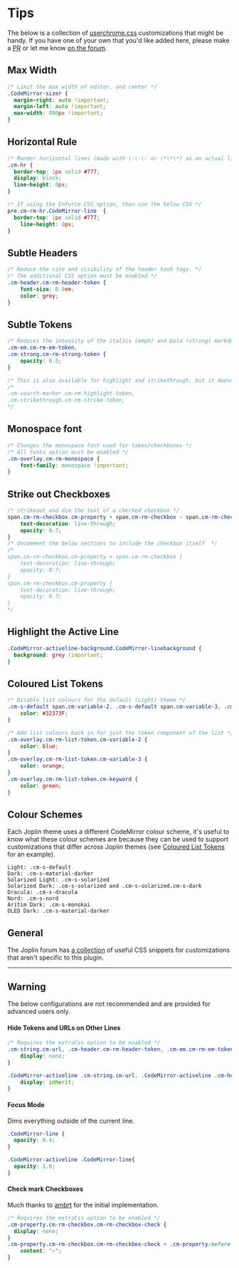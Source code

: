 # Tips

The below is a collection of [userchrome.css](https://joplinapp.org/#custom-css) customizations that might be handy. If you have one of your own that you'd like added here, please make a [PR](https://github.com/CalebJohn/joplin-rich-markdown/pulls) or let me know [on the forum](https://discourse.joplinapp.org/t/plugin-rich-markdown/15053).

## Max Width

```css
/* Limit the max width of editor, and center */
.CodeMirror-sizer {
  margin-right: auto !important;
  margin-left: auto !important;
  max-width: 800px !important;
}
```

## Horizontal Rule 

```css
/* Render horizontal lines (made with \-\-\- or \*\*\*) as an actual line across the editor. */
.cm-hr {
  border-top: 1px solid #777;
  display: block;
  line-height: 0px;
}

/* If using the Enforce CSS option, then use the below CSS */
pre.cm-rm-hr.CodeMirror-line  {
  border-top: 1px solid #777;
	line-height: 0px;
}
```

## Subtle Headers

```css
/* Reduce the size and visibility of the header hash tags. */
/* The additional CSS option must be enabled */
.cm-header.cm-rm-header-token {
	font-size: 0.9em;
	color: grey;
}
```

## Subtle Tokens

```css
/* Reduces the intensity of the italics (emph) and bold (strong) markdown tokens */
.cm-em.cm-rm-em-token,
.cm-strong.cm-rm-strong-token {
	opacity: 0.5;
}

/* This is also available for highlight and strikethrough, but it doesn't look very good */
/*
.cm-search-marker.cm-rm-highlight-token,
.cm-strikethrough.cm-rm-strike-token,
*/

```

## Monospace font

```css
/* Changes the monospace font used for tabes/checkboxes */
/* All fonts option must be enabled */
.cm-overlay.cm-rm-monospace {
	font-family: monospace !important;
}
```

## Strike out Checkboxes
```css
/* strikeout and dim the text of a checked checkbox */
span.cm-rm-checkbox.cm-property + span.cm-rm-checkbox ~ span.cm-rm-checkbox {
	text-decoration: line-through;
	opacity: 0.7;
}
/* Uncomment the below sections to include the checkbox itself  */
/*
span.cm-rm-checkbox.cm-property + span.cm-rm-checkbox {
	text-decoration: line-through;
	opacity: 0.7;
}
span.cm-rm-checkbox.cm-property {
	text-decoration: line-through;
	opacity: 0.7;
}
*/
```

## Highlight the Active Line
```css
.CodeMirror-activeline-background.CodeMirror-linebackground {
  background: grey !important;
}
```

## Coloured List Tokens

```css
/* Disable list colours for the default (Light) theme */
.cm-s-default span.cm-variable-2, .cm-s-default span.cm-variable-3, .cm-s-default  span.cm-keyword {
	color: #32373F;
}

/* Add list colours back in for just the token component of the list */
.cm-overlay.cm-rm-list-token.cm-variable-2 {
	color: blue;
}
.cm-overlay.cm-rm-list-token.cm-variable-3 {
	color: orange;
}
.cm-overlay.cm-rm-list-token.cm-keyword {
	color: green;
}
```

## Colour Schemes

Each Joplin theme uses a different CodeMirror colour scheme, it's useful to know what these colour schemes are because they can be used to support customizations that differ across Joplin themes (see [Coloured List Tokens](#coloured-list-tokens) for an example).

```
Light: .cm-s-default
Dark: .cm-s-material-darker
Solarized Light: .cm-s-solarized
Solarized Dark: .cm-s-solarized and .cm-s-solarized.cm-s-dark
Dracula: .cm-s-dracula
Nord: .cm-s-nord
Aritim Dark: .cm-s-monokai
OLED Dark: .cm-s-material-darker
```

## General

The Joplin forum has [a collection](https://discourse.joplinapp.org/t/joplin-customization/11195) of useful CSS snippets for customizations that aren't specific to this plugin.

---

## Warning
The below configurations are not recommended and are provided for advanced users only.

#### Hide Tokens and URLs on Other Lines
```css
/* Requires the extraCss option to be enabled */
.cm-string.cm-url, .cm-header.cm-rm-header-token, .cm-em.cm-rm-em-token, .cm-strong.cm-rm-strong-token, .cm-search-marker.cm-rm-highlight-token, .cm-strikethrough.cm-rm-strike-token, .cm-rm-ins.cm-rm-ins-token, .cm-rm-sub.cm-rm-sub-token, .cm-rm-sup.cm-rm-sup-token {
	display: none;
}

.CodeMirror-activeline .cm-string.cm-url, .CodeMirror-activeline .cm-header.cm-rm-header-token, .CodeMirror-activeline .cm-em.cm-rm-em-token, .CodeMirror-activeline .cm-strong.cm-rm-strong-token, .CodeMirror-activeline .cm-search-marker.cm-rm-highlight-token, .CodeMirror-activeline .cm-strikethrough.cm-rm-strike-token, .CodeMirror-activeline .cm-rm-ins.cm-rm-ins-token, .CodeMirror-activeline .cm-rm-sub.cm-rm-sub-token, .CodeMirror-activeline .cm-rm-sup.cm-rm-sup-token {
	display: inherit;
}
```

#### Focus Mode
Dims everything outside of the current line.
```css
.CodeMirror-line {
  opacity: 0.4;
}

.CodeMirror-activeline .CodeMirror-line{
  opacity: 1.0;
}
```

#### Check mark Checkboxes
Much thanks to [ambrt](https://discourse.joplinapp.org/u/ambrt/) for the initial implementation.
```css
/* Requires the extraCss option to be enabled */
.cm-property.cm-rm-checkbox.cm-rm-checkbox-check {
  display: none;
}
.cm-property.cm-rm-checkbox.cm-rm-checkbox-check + .cm-property:before {
    content: "✓";
}
```
